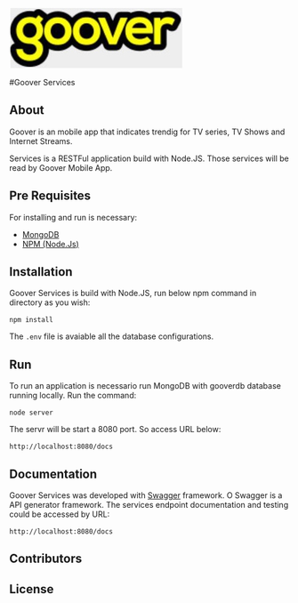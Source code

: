 [![Goover Logo](https://github.com/ederaildo/goover-services/blob/master/goover_logo.jpg?raw=true)](http://www.gooverapp.com/)


#Goover Services

## About

Goover is an mobile app that indicates trendig for TV series, TV Shows and Internet Streams.

Services is a RESTFul application build with Node.JS. Those services will be read by Goover Mobile App.

## Pre Requisites

For installing and run is necessary:

* [MongoDB](www.mongodb.org)
* [NPM (Node.Js)](www.npm.org)

## Installation

Goover Services is build with Node.JS, run below npm command in directory as you wish:

```
npm install
```

The `.env` file is avaiable all the database configurations.

## Run

To run an application is necessario run MongoDB with gooverdb database running locally. Run the command:

```
node server
```

The servr will be start a 8080 port. So access URL below:

```
http://localhost:8080/docs
```

## Documentation

Goover Services was developed with [Swagger](www.swagger.io) framework. O Swagger is a API generator framework.
The services endpoint documentation and testing could be accessed by URL:

```
http://localhost:8080/docs
```


## Contributors



## License